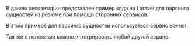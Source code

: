 В даном репозитории представлен пример кода на Laravel для парсинга сущностей из резюме при помощи сторонних сервисов.

В этом примере для парсинга сущностей используеться сервис Sovren.

Так же с легкостью можно интегрировать любой другой сервис.
